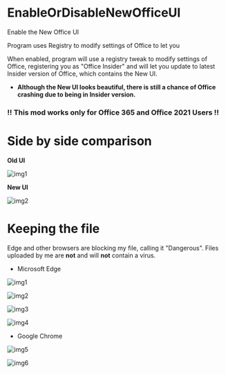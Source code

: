 # EnableOrDisableNewOfficeUI

Enable the New Office UI

Program uses Registry to modify settings of Office to let you 

When enabled, program will use a registry tweak to modify settings of Office, registering you as "Office Insider" and will let you update to latest Insider version of Office, which contains the New UI.


* __Although the New UI looks beautiful, there is still a chance of Office crashing due to being in Insider version.__

### !! This mod works only for Office 365 and Office 2021 Users !!

# Side by side comparison

__Old UI__

![img1](https://i.imgur.com/zU1F3JT.png)

__New UI__

![img2](https://i.imgur.com/hOdN85Z.png)

# Keeping the file

Edge and other browsers are blocking my file, calling it "Dangerous". Files uploaded by me are __not__ and will __not__ contain a virus.

* Microsoft Edge

![img1](https://i.imgur.com/ScV81WL.png)

![img2](https://user-images.githubusercontent.com/93790230/160257015-f409cd4f-68ee-4b54-ba01-5a89c1eafd90.png)

![img3](https://i.imgur.com/SgvWCjs.png)

![img4](https://i.imgur.com/xwII7yG.png)


* Google Chrome

![img5](https://user-images.githubusercontent.com/93790230/160257152-093f6442-9e99-4fde-b4d9-41bb6ab39a38.png)

![img6](https://user-images.githubusercontent.com/93790230/160257170-c48b68de-4ad6-4521-9227-fac3a4f4a532.png)
